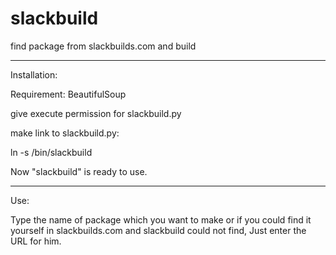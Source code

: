 slackbuild
==========

find package from slackbuilds.com and build

----------------------
Installation:

Requirement: BeautifulSoup

give execute permission for slackbuild.py

make link to slackbuild.py:

ln -s <location of slackbuild.py> /bin/slackbuild

Now "slackbuild" is ready to use.

----------------------
Use:

Type the name of package which you want to make or if you could find it yourself in slackbuilds.com and slackbuild could not find, Just enter the URL for him.
